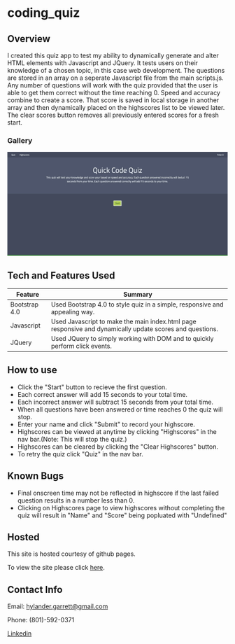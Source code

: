 # coding_quiz

## Overview

 I created this quiz app to test my ability to dynamically generate and alter HTML elements with Javascript and JQuery. It tests users on their knowledge of a chosen topic, in this case web development. The questions are stored in an array on a seperate Javascript file from the main scripts.js. Any number of questions will work with the quiz provided that the user is able to get them correct without the time reaching 0. Speed and accuracy combine to create a score. That score is saved in local storage in another array and then dynamically placed on the highscores list to be viewed later. The clear scores button removes all previously entered scores for a fresh start.

### Gallery

![Demo](assets/images/codequizdemo.gif "Code Quiz Demo")


## Tech and Features Used


| Feature       | Summary                                                                                                  | 
| ------------- | -------------------------------------------------------------------------------------------------------- |
| Bootstrap 4.0 | Used Bootstrap 4.0 to style quiz in a simple, responsive and appealing way.                              |
| Javascript    | Used Javascript to make the main index.html page responsive and dynamically update scores and questions. |
| JQuery        | Used JQuery to simply working with DOM and to quickly perform click events.                              |


## How to use

* Click the "Start" button to recieve the first question.
* Each correct answer will add 15 seconds to your total time.
* Each incorrect answer will subtract 15 seconds from your total time.
* When all questions have been answered or time reaches 0 the quiz will stop.
* Enter your name and click "Submit" to record your highscore.
* Highscores can be viewed at anytime by clicking "Highscores" in the nav bar.(Note: This will stop the quiz.)
* Highscores can be cleared by clicking the "Clear Highscores" button.
* To retry the quiz click "Quiz" in the nav bar.


## Known Bugs

* Final onscreen time may not be reflected in highscore if the last failed question results in a number less than 0.
* Clicking on Highscores page to view highscores without completing the quiz will result in "Name" and "Score" being popluated with "Undefined"


## Hosted

This site is hosted courtesy of github pages.

To view the site please click [here](https://meta-byte.github.io/coding_quiz).


## Contact Info

Email: hylander.garrett@gmail.com

Phone: (801)-592-0371

[Linkedin](https://www.linkedin.com/in/garrett-h-859007a0/)
